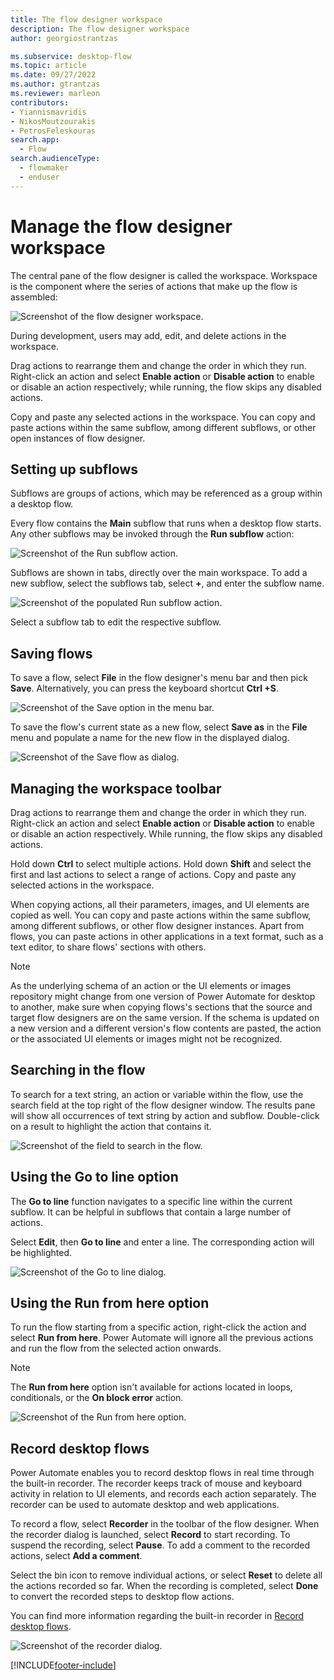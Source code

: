 ```yaml
---
title: The flow designer workspace
description: The flow designer workspace
author: georgiostrantzas

ms.subservice: desktop-flow
ms.topic: article
ms.date: 09/27/2022
ms.author: gtrantzas
ms.reviewer: marleon
contributors:
- Yiannismavridis
- NikosMoutzourakis
- PetrosFeleskouras
search.app: 
  - Flow
search.audienceType: 
  - flowmaker
  - enduser
---
```


# Manage the flow designer workspace

The central pane of the flow designer is called the workspace. Workspace is the component where the series of actions that make up the flow is assembled:

![Screenshot of the flow designer workspace.](./media/designer-workspace/flow-designer-workspace.png)

During development, users may add, edit, and delete actions in the workspace.

Drag actions to rearrange them and change the order in which they run. Right-click an action and select **Enable action** or **Disable action** to enable or disable an action respectively; while running, the flow skips any disabled actions.

Copy and paste any selected actions in the workspace. You can copy and paste actions within the same subflow, among different subflows, or other open instances of flow designer.

## Setting up subflows

Subflows are groups of actions, which may be referenced as a group within a desktop flow.

Every flow contains the **Main** subflow that runs when a desktop flow starts. Any other subflows may be invoked through the **Run subflow** action:

![Screenshot of the Run subflow action.](./media/setting-subflows/run-subflow-action.png)

Subflows are shown in tabs, directly over the main workspace. To add a new subflow, select the subflows tab, select **+**, and enter the subflow name.

![Screenshot of the populated Run subflow action.](./media/setting-subflows/add-new-subflow.png)

Select a subflow tab to edit the respective subflow.

## Saving flows

To save a flow, select **File** in the flow designer's menu bar and then pick **Save**. Alternatively, you can press the keyboard shortcut **Ctrl +S**.

![Screenshot of the Save option in the menu bar.](./media/saving-flows/save-flow.png)

To save the flow's current state as a new flow, select **Save as** in the **File** menu and populate a name for the new flow in the displayed dialog.

![Screenshot of the Save flow as dialog.](./media/saving-flows/save-flow-as-dialog.png)

## Managing the workspace toolbar

Drag actions to rearrange them and change the order in which they run. Right-click an action and select **Enable action** or **Disable action** to enable or disable an action respectively. While running, the flow skips any disabled actions.

Hold down **Ctrl** to select multiple actions. Hold down **Shift** and select the first and last actions to select a range of actions. Copy and paste any selected actions in the workspace.

When copying actions, all their parameters, images, and UI elements are copied as well. You can copy and paste actions within the same subflow, among different subflows, or other flow designer instances. Apart from flows, you can paste actions in other applications in a text format, such as a text editor, to share flows' sections with others.

> [!NOTE]
> As the underlying schema of an action or the UI elements or images repository might change from one version of Power Automate for desktop to another, make sure when copying flows's sections that the source and target flow designers are on the same version. If the schema is updated on a new version and a different version's flow contents are pasted, the action or the associated UI elements or images might not be recognized.

## Searching in the flow

To search for a text string, an action or variable within the flow, use the search field at the top right of the flow designer window. The results pane will show all occurrences of text string by action and subflow. Double-click on a result to highlight the action that contains it.

![Screenshot of the field to search in the flow.](media/searching-flow/search.png)

## Using the Go to line option

The **Go to line** function navigates to a specific line within the current subflow. It can be helpful in subflows that contain a large number of actions.

Select **Edit**, then **Go to line** and enter a line. The corresponding action will be highlighted.

![Screenshot of the Go to line dialog.](media/using-line-option/go-to-line.png)

## Using the Run from here option

To run the flow starting from a specific action, right-click the action and select **Run from here**. Power Automate will  ignore all the previous actions and run the flow from the selected action onwards.

> [!NOTE]
> The **Run from here** option isn't available for actions located in loops, conditionals, or the **On block error** action.

![Screenshot of the Run from here option.](media/run-stop-pause/run-from-here.png)

## Record desktop flows

Power Automate enables you to record desktop flows in real time through the built-in recorder. The recorder keeps track of mouse and keyboard activity in relation to UI elements, and records each action separately. The recorder can be used to automate desktop and web applications.

To record a flow, select **Recorder** in the toolbar of the flow designer. When the recorder dialog is launched, select **Record** to start recording. To suspend the recording, select **Pause**. To add a comment to the recorded actions, select **Add a comment**.

Select the bin icon to remove individual actions, or select **Reset** to delete all the actions recorded so far. When the recording is completed, select **Done** to convert the recorded steps to desktop flow actions.

You can find more information regarding the built-in recorder in [Record desktop flows](recording-flow.md).

![Screenshot of the recorder dialog.](media/making-use-recorders/recorder.png)

[!INCLUDE[footer-include](../includes/footer-banner.md)]
